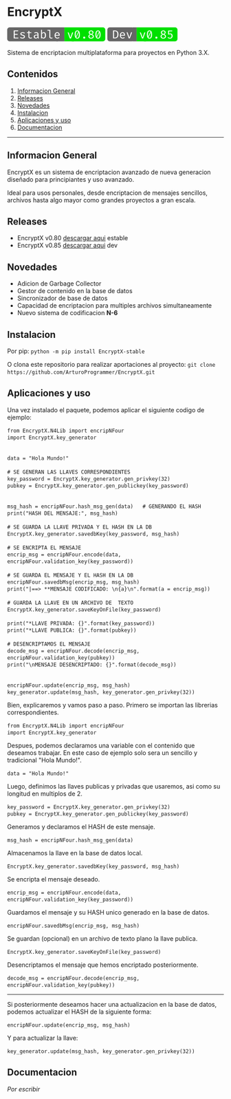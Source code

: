 
# EncryptX
![](rsc/estable.svg)
![](rsc/dev.svg)

Sistema de encriptacion multiplataforma para proyectos en Python 3.X.

## Contenidos
1. [Informacion General](#informacion-general)
2. [Releases](#releases)
4. [Novedades](#novedades)
3. [Instalacion](#instalacion)
6. [Aplicaciones y uso](#aplicaciones-y-uso)
7. [Documentacion](#documentacion)
***

## Informacion General
EncryptX es un sistema de encriptacion avanzado de nueva generacion diseñado para principiantes y uso avanzado.

Ideal para usos personales, desde encriptacion de mensajes sencillos, archivos hasta algo mayor como grandes proyectos a gran escala.

## Releases
- EncryptX v0.80 [descargar aqui](link) estable
- EncryptX v0.85 [descargar aqui](link) dev

## Novedades
- Adicion de Garbage Collector
- Gestor de contenido en la base de datos
- Sincronizador de base de datos
- Capacidad de encriptacion para multiples archivos simultaneamente
- Nuevo sistema de codificacion **N-6**

## Instalacion
Por pip:
`python -m pip install EncryptX-stable`

O clona este repositorio para realizar aportaciones al proyecto:
`git clone https://github.com/ArturoProgrammer/EncryptX.git`

## Aplicaciones y uso
Una vez instalado el paquete, podemos aplicar el siguiente codigo de ejemplo:

```
from EncryptX.N4Lib import encripNFour
import EncryptX.key_generator


data = "Hola Mundo!"

# SE GENERAN LAS LLAVES CORRESPONDIENTES
key_password = EncryptX.key_generator.gen_privkey(32)
pubkey = EncryptX.key_generator.gen_publickey(key_password)


msg_hash = encripNFour.hash_msg_gen(data)	# GENERANDO EL HASH
print("HASH DEL MENSAJE:", msg_hash)

# SE GUARDA LA LLAVE PRIVADA Y EL HASH EN LA DB
EncryptX.key_generator.savedbKey(key_password, msg_hash)

# SE ENCRIPTA EL MENSAJE
encrip_msg = encripNFour.encode(data, encripNFour.validation_key(key_password))

# SE GUARDA EL MENSAJE Y EL HASH EN LA DB
encripNFour.savedbMsg(encrip_msg, msg_hash)
print("|==> **MENSAJE CODIFICADO: \n{a}\n".format(a = encrip_msg))

# GUARDA LA LLAVE EN UN ARCHIVO DE 	TEXTO
EncryptX.key_generator.saveKeyOnFile(key_password)

print("*LLAVE PRIVADA: {}".format(key_password))
print("*LLAVE PUBLICA: {}".format(pubkey))

# DESENCRIPTAMOS EL MENSAJE
decode_msg = encripNFour.decode(encrip_msg, encripNFour.validation_key(pubkey))
print("\nMENSAJE DESENCRIPTADO: {}".format(decode_msg))


encripNFour.update(encrip_msg, msg_hash)
key_generator.update(msg_hash, key_generator.gen_privkey(32))
```

Bien, explicaremos y vamos paso a paso. Primero se importan las librerias correspondientes.
```
from EncryptX.N4Lib import encripNFour
import EncryptX.key_generator
```
Despues, podemos declaramos una variable con el contenido que deseamos trabajar. En este caso de ejemplo solo sera un sencillo y tradicional "Hola Mundo!".
```
data = "Hola Mundo!"
```
Luego, definimos las llaves publicas y privadas que usaremos, asi como su longitud en multiplos de 2.
```
key_password = EncryptX.key_generator.gen_privkey(32)
pubkey = EncryptX.key_generator.gen_publickey(key_password)
```
Generamos y declaramos el HASH de este mensaje.
```
msg_hash = encripNFour.hash_msg_gen(data)
```
Almacenamos la llave en la base de datos local.
```
EncryptX.key_generator.savedbKey(key_password, msg_hash)
```
Se encripta el mensaje deseado.
```
encrip_msg = encripNFour.encode(data, encripNFour.validation_key(key_password))
```
Guardamos el mensaje y su HASH unico generado en la base de datos.
```
encripNFour.savedbMsg(encrip_msg, msg_hash)
```
Se guardan (opcional) en un archivo de texto plano la llave publica.
```
EncryptX.key_generator.saveKeyOnFile(key_password)
```
Desencriptamos el mensaje que hemos encriptado posteriormente.
```
decode_msg = encripNFour.decode(encrip_msg, encripNFour.validation_key(pubkey))
```
***
Si posteriormente deseamos hacer una actualizacion en la base de datos, podemos actualizar el HASH de la siguiente forma:
```
encripNFour.update(encrip_msg, msg_hash)
```
Y para actualizar la llave:
```
key_generator.update(msg_hash, key_generator.gen_privkey(32))
```

## Documentacion
*Por escribir*
